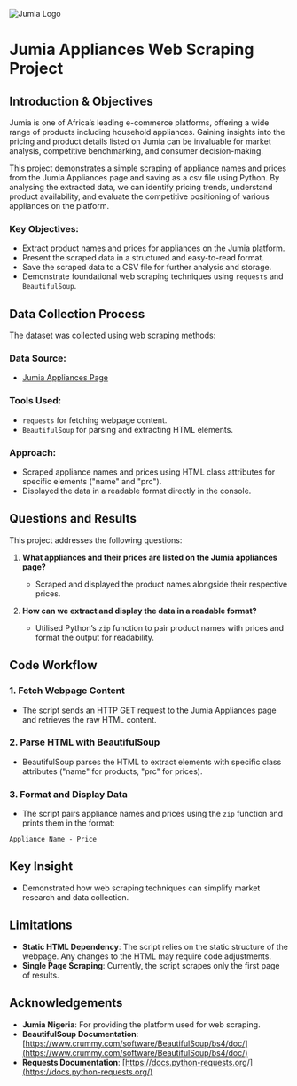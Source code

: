 ![Jumia Logo](https://1.bp.blogspot.com/-3yr6lXiWQ_k/VfAwsiQ6hFI/AAAAAAAAAi8/rlOfxY02MIU/s1600/Jumia%2BLogo.png)

# Jumia Appliances Web Scraping Project

## Introduction & Objectives
Jumia is one of Africa’s leading e-commerce platforms, offering a wide range of products including household appliances. Gaining insights into the pricing and product details listed on Jumia can be invaluable for market analysis, competitive benchmarking, and consumer decision-making.

This project demonstrates a simple scraping of appliance names and prices from the Jumia Appliances page and saving as a csv file using Python. By analysing the extracted data, we can identify pricing trends, understand product availability, and evaluate the competitive positioning of various appliances on the platform.

### Key Objectives:
- Extract product names and prices for appliances on the Jumia platform.
- Present the scraped data in a structured and easy-to-read format.
- Save the scraped data to a CSV file for further analysis and storage.
- Demonstrate foundational web scraping techniques using `requests` and `BeautifulSoup`.

## Data Collection Process
The dataset was collected using web scraping methods:

### Data Source:
- [Jumia Appliances Page](https://www.jumia.com.ng/mlp-appliances/)

### Tools Used:
- `requests` for fetching webpage content.
- `BeautifulSoup` for parsing and extracting HTML elements.

### Approach:
- Scraped appliance names and prices using HTML class attributes for specific elements ("name" and "prc").
- Displayed the data in a readable format directly in the console.

## Questions and Results
This project addresses the following questions:

1. **What appliances and their prices are listed on the Jumia appliances page?**
   - Scraped and displayed the product names alongside their respective prices.

2. **How can we extract and display the data in a readable format?**
   - Utilised Python’s `zip` function to pair product names with prices and format the output for readability.

## Code Workflow

### 1. Fetch Webpage Content
- The script sends an HTTP GET request to the Jumia Appliances page and retrieves the raw HTML content.

### 2. Parse HTML with BeautifulSoup
- BeautifulSoup parses the HTML to extract elements with specific class attributes ("name" for products, "prc" for prices).

### 3. Format and Display Data
- The script pairs appliance names and prices using the `zip` function and prints them in the format:

```plaintext
Appliance Name - Price
```

## Key Insight
- Demonstrated how web scraping techniques can simplify market research and data collection.

## Limitations
- **Static HTML Dependency**: The script relies on the static structure of the webpage. Any changes to the HTML may require code adjustments.
- **Single Page Scraping**: Currently, the script scrapes only the first page of results.

## Acknowledgements
- **Jumia Nigeria**: For providing the platform used for web scraping.
- **BeautifulSoup Documentation**: [https://www.crummy.com/software/BeautifulSoup/bs4/doc/](https://www.crummy.com/software/BeautifulSoup/bs4/doc/)
- **Requests Documentation**: [https://docs.python-requests.org/](https://docs.python-requests.org/)

